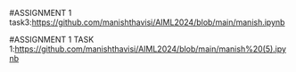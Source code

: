 #ASSIGNMENT 1 task3:https://github.com/manishthavisi/AIML2024/blob/main/manish.ipynb

#ASSIGNMENT 1 TASK 1:https://github.com/manishthavisi/AIML2024/blob/main/manish%20(5).ipynb
